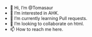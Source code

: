 - 👋 Hi, I’m @Tomasaur
- 👀 I’m interested in AHK.
- 🌱 I’m currently learning Pull requests.
- 💞️ I’m looking to collaborate on html.
- 📫 How to reach me here.

<!---
Tomasaur/Tomasaur is a ✨ special ✨ repository because its `README.md` (this file) appears on your GitHub profile.
You can click the Preview link to take a look at your changes.
--->
